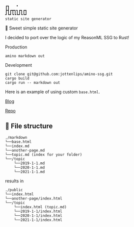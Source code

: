 ```
┏┓   •    
┣┫┏┳┓┓┏┓┏┓
┛┗┛┗┗┗┛┗┗┛
static site generator
```

🦀 Sweet simple static site generator

I decided to port over the logic of my ReasonML SSG to Rust! 

Production

```
amino markdown out
```

Development

```
git clone git@github.com:jottenlips/amino-ssg.git
cargo build
cargo run -- markdown out
```

Here is an example of using custom `base.html`.

[Blog](https://jottenlips.github.io/)

[Repo](https://github.com/jottenlips/jottenlips.github.io)

## 📂 File structure

```
./markdown
└──base.html
└──index.md
└──another-page.md
└──topic.md (index for your folder)
└──/topic
    └──2019-1-1.md
    └──2020-1-1.md
    └──2021-1-1.md
```

results in

```
./public
└──index.html
└──another-page/index.html
└──/topic
    └──index.html (topic.md)
    └──2019-1-1/index.html
    └──2020-1-1/index.html
    └──2021-1-1/index.html
```
